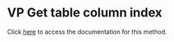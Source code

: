 <!---->
# VP Get table column index

Click [here](https://developer.4d.com/docs/ViewPro/commands/vp-get-table-column-index) to access the documentation for this method.

